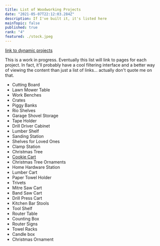 ```yaml
---
title: List of Woodworking Projects 
date: "2021-05-07T22:12:03.284Z"
description: If I've built it, it's listed here   
mainTopic: false
published: true 
rank: "4"
featured: ./stock.jpeg
---
```


[link to dynamic projects](http://localhost:8000/woodworking-project-showcase)

This is a work in progress. Eventually this list will link to pages for each project. In fact, it'll probably have a cool filtering interface and a better way of viewing the content than just a list of links... actually don't quote me on that. 


- Cutting Board	
- Lawn Mower Table	
- Work Benches
- Crates	
- Piggy Banks	
- Rio Shelves
- Garage Shovel Storage		
- Tape Holder	
- Drill Driver Cabinet 
- Lumber Shelf	
- Sanding Station	
- Shelves for Loved Ones	
- Clamp Station	
- Christmas Tree	
- [Cookie Cart](/cookie-cart/)	
- Christmas Tree Ornaments	
- Home Hardware Station	
- Lumber Cart	
- Paper Towel Holder	
- Trivets		
- Mitre Saw Cart	
- Band Saw Cart	
- Drill Press Cart	
- Kitchen Bar Stools	
- Tool Shelf	
- Router Table		
- Counting Box	
- Router Signs  
- Towel Racks 
- Candle box
- Christmas Ornament 
